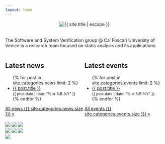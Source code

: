 ```yaml
---
layout: home
---
```


<center>
	<img src="{{ site.baseurl }}/images/ssv.png" alt="{{ site.title | escape }}" style="max-height: 200px; margin-bottom: 20px;"/>
</center>

The Software and System Verification group @ Ca’ Foscari University of Venice is a research team focused on static analysis and its applications.

<style>
.column {
	float: left;
	width: 50%;
}

/* Clear floats after the columns */
.row:after {
	content: "";
	display: table;
	clear: both;
}
</style>

<div class="row">
	<div class="column">
		<h2>Latest news</h2>
		<ul class="list-page">
{% for post in site.categories.news limit: 2 %}
			<li>
				<a href="{{ post.url }}">{{ post.title }}</a><br/>
				<small>{{ post.date | date: "%-d %B %Y" }}</small>
			</li>
{% endfor %}
		</ul>
		<a href="{{ site.baseurl }}/news/">All news ({{ site.categories.news.size }}) »</a><br><br>
	</div>
  	<div class="column">
  		<h2>Latest events</h2>
		<ul class="list-page">
{% for post in site.categories.events limit: 2 %}
			<li>
				<a href="{{ post.url }}">{{ post.title }}</a><br/>
				<small>{{ post.date | date: "%-d %B %Y" }}</small>
			</li>
{% endfor %}
		</ul>
		<a href="{{ site.baseurl }}/events/">All events ({{ site.categories.events.size }}) »</a><br><br>
	</div>
</div> 

<div class="div-img-table">
<div class="div-img-table-row">
  <img class="div-img-table-col" src="{{ site.baseurl }}/images/home-1.jpg"/>
  <img class="div-img-table-col" src="{{ site.baseurl }}/images/home-2.jpg"/>
  <img class="div-img-table-col" src="{{ site.baseurl }}/images/home-3.jpg"/> 
</div>
<div class="div-img-table-row">
  <img class="div-img-table-col" src="{{ site.baseurl }}/images/home-4.jpg"/>
  <img class="div-img-table-col" src="{{ site.baseurl }}/images/home-5.jpg"/>
  <img class="div-img-table-col" src="{{ site.baseurl }}/images/home-6.jpg"/>
</div>
<div class="div-img-table-row">
  <img class="div-img-table-multicol" src="{{ site.baseurl }}/images/home-big.jpg"/>
</div>
</div>
